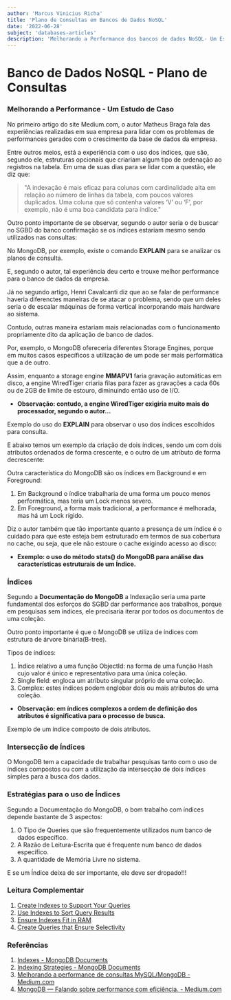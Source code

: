 ```yaml
---
author: 'Marcus Vinicius Richa'
title: 'Plano de Consultas em Bancos de Dados NoSQL'
date: '2022-06-28'
subject: 'databases-articles'
description: 'Melhorando a Performance dos bancos de dados NoSQL- Um Estudo de Caso.'
---
```

    
# Banco de Dados NoSQL - Plano de Consultas   

### Melhorando a Performance - Um Estudo de Caso  
  
No primeiro artigo do site Medium.com, o autor Matheus Braga fala das experiências realizadas em sua empresa para lidar com os problemas de performances gerados com o crescimento da base de dados da empresa.    
     
Entre outros meios, está a experiência com o uso dos índices, que são, segundo ele, estruturas opcionais que criariam algum tipo de ordenação ao registros na tabela. Em uma de suas dias para se lidar com a questão, ele diz que:    
    
> "A indexação é mais eficaz para colunas com  cardinalidade alta em relação ao número de linhas  da tabela, com poucos valores duplicados. Uma  coluna que só contenha valores ‘V’ ou ‘F’, por  exemplo, não é uma boa candidata para índice."        
      
Outro ponto importante de se observar, segundo o autor seria o de buscar no SGBD do banco confirmação se os índices estariam mesmo sendo utilizados nas consultas:
      
No MongoDB, por exemplo, existe o comando **EXPLAIN** para se analizar os planos de consulta.
     
E, segundo o autor, tal experiência deu certo e trouxe melhor performance para o banco de dados da empresa.
     
Já no segundo artigo, Henri Cavalcanti diz que ao se falar de performance haveria diferenctes maneiras de se atacar o problema, sendo que um deles seria o de escalar máquinas de forma vertical incorporando mais hardware ao sistema.
      
Contudo, outras maneira estariam mais relacionadas com o funcionamento propriamente dito da aplicação de banco de dados.
      
Por, exemplo, o MongoDB ofereceria diferentes Storage Engines, porque em muitos casos específicos a utilização de um pode ser mais performática que a de outro.
      
Assim, enquanto a storage engine **MMAPV1** faria gravação automáticas em disco, a engine WiredTiger criaria filas para fazer as gravações a cada 60s ou de 2GB de limite de estouro, diminuindo então uso de I/O.
      
- **Observação: contudo, a engine **WiredTiger** exigiria muito mais do processador, segundo o autor...**
  
  
Exemplo do uso do **EXPLAIN** para observar o uso dos índices escolhidos para consulta.
     
E abaixo temos um exemplo da criação de dois índices, sendo um com dois atributos ordenados de forma crescente, e o outro de um atributo de forma decrescente:
       
Outra característica do MongoDB são os índices em Background e em Foreground:
      
1.    Em Background o índice trabalharia de uma forma um pouco menos performática, mas teria um Lock menos severo.
2.    Em Foreground, a forma mais tradicional, a performance é melhorada, mas há um Lock rígido.
      
Diz o autor também que tão importante quanto a presença de um índice é o cuidado para que este esteja bem estruturado em termos de sua cobertura no cache, ou seja, que ele não estoure o cache exigindo acesso ao disco:
   
- **Exemplo: o uso do método stats() do MongoDB para análise das características estruturais de um Índice.**


### Índices
     
Segundo a **Documentação do MongoDB** a Indexação seria uma parte fundamental dos esforços do SGBD dar performance aos trabalhos, porque em pesquisas sem índices, ele precisaria iterar por todos os documentos de uma coleção.
      
Outro ponto importante é que o MongoDB se utiliza de índices com estrutura de árvore binária(B-tree).
      
Tipos de índices:
     
1.  Índice relativo a uma função ObjectId: na forma de uma função Hash cujo valor é único e representativo para uma única coleção.
2.  Single field: engloca um atributo singular próprio de uma coleção.
3.  Complex: estes índices podem englobar dois ou mais atributos de uma coleção.
      

- **Observação: em índices complexos a ordem de definição dos atributos é significativa para o processo de busca.**

    
Exemplo de um índice composto de dois atributos.


### Intersecção de Índices
    
O MongoDB tem a capacidade de trabalhar pesquisas tanto com o uso de índices compostos ou com a utilização da intersecção de dois índices simples para a busca dos dados.


### Estratégias para o uso de Índices
     
Segundo a Documentação do MongoDB, o bom trabalho com índices depende bastante de 3 aspectos:
     
1. O Tipo de Queries que são frequentemente utilizados num banco de dados específico.
2. A Razão de Leitura-Escrita que é frequente num banco de dados específico.
3. A quantidade de Memória Livre no sistema.
     
E se um Índice deixa de ser importante, ele deve ser dropado!!!
 

 
### Leitura Complementar
     
1. [Create Indexes to Support Your Queries](https://docs.mongodb.com/manual/tutorial/create-indexes-to-support-queries/)
2. [Use Indexes to Sort Query Results](https://docs.mongodb.com/manual/tutorial/sort-results-with-indexes/)
3. [Ensure Indexes Fit in RAM](https://docs.mongodb.com/manual/tutorial/ensure-indexes-fit-ram/)
4. [Create Queries that Ensure Selectivity](https://docs.mongodb.com/manual/tutorial/create-queries-that-ensure-selectivity/)
    

    



### Referências   
   
1. [Indexes - MongoDB Documents](https://docs.mongodb.com/manual/indexes/)
2. [Indexing Strategies - MongoDB Documents](https://docs.mongodb.com/manual/applications/indexes/)
3. [Melhorando a performance de consultas MySQL/MongoDB - Medium.com](https://medium.com/eusouelliot/melhorando-a-performance-de-consultas-mysql-mongodb-b467baf31714)
4. [MongoDB — Falando sobre performance com eficiência. - Medium.com](https://medium.com/@henricavalcante/mongodb-falando-sobre-performance-com-efici%C3%AAncia-17f6a979fcdb)
   
     





